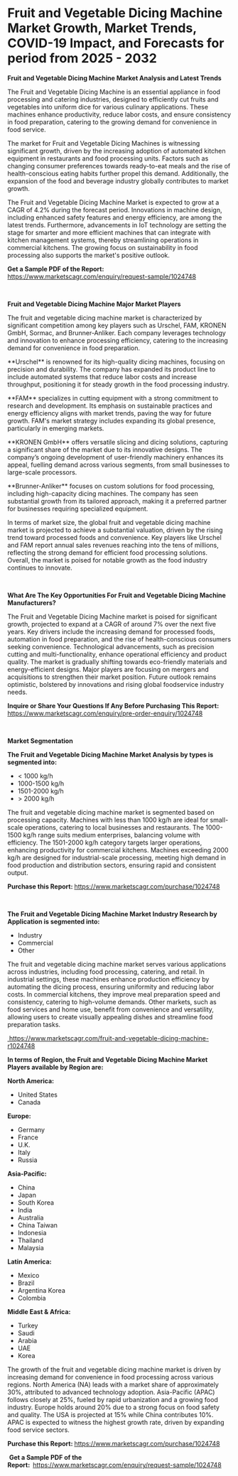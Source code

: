 <p><h1>Fruit and Vegetable Dicing Machine Market Growth, Market Trends, COVID-19 Impact, and Forecasts for period from 2025 - 2032</h1></p><p><strong>Fruit and Vegetable Dicing Machine Market Analysis and Latest Trends</strong></p>
<p><p>The Fruit and Vegetable Dicing Machine is an essential appliance in food processing and catering industries, designed to efficiently cut fruits and vegetables into uniform dice for various culinary applications. These machines enhance productivity, reduce labor costs, and ensure consistency in food preparation, catering to the growing demand for convenience in food service.</p><p>The market for Fruit and Vegetable Dicing Machines is witnessing significant growth, driven by the increasing adoption of automated kitchen equipment in restaurants and food processing units. Factors such as changing consumer preferences towards ready-to-eat meals and the rise of health-conscious eating habits further propel this demand. Additionally, the expansion of the food and beverage industry globally contributes to market growth.</p><p>The Fruit and Vegetable Dicing Machine Market is expected to grow at a CAGR of 4.2% during the forecast period. Innovations in machine design, including enhanced safety features and energy efficiency, are among the latest trends. Furthermore, advancements in IoT technology are setting the stage for smarter and more efficient machines that can integrate with kitchen management systems, thereby streamlining operations in commercial kitchens. The growing focus on sustainability in food processing also supports the market's positive outlook.</p></p>
<p><strong>Get a Sample PDF of the Report:&nbsp;</strong> <a href="https://www.marketscagr.com/enquiry/request-sample/1024748?utm_campaign=2634&utm_medium=2&utm_source=Github&utm_content=ia&utm_term=18042025&utm_id=fruit-and-vegetable-dicing-machine">https://www.marketscagr.com/enquiry/request-sample/1024748</a></p>
<p>&nbsp;</p>
<p><strong>Fruit and Vegetable Dicing Machine Major Market Players</strong></p>
<p><p>The fruit and vegetable dicing machine market is characterized by significant competition among key players such as Urschel, FAM, KRONEN GmbH, Sormac, and Brunner-Anliker. Each company leverages technology and innovation to enhance processing efficiency, catering to the increasing demand for convenience in food preparation.</p><p>**Urschel** is renowned for its high-quality dicing machines, focusing on precision and durability. The company has expanded its product line to include automated systems that reduce labor costs and increase throughput, positioning it for steady growth in the food processing industry.</p><p>**FAM** specializes in cutting equipment with a strong commitment to research and development. Its emphasis on sustainable practices and energy efficiency aligns with market trends, paving the way for future growth. FAM's market strategy includes expanding its global presence, particularly in emerging markets.</p><p>**KRONEN GmbH** offers versatile slicing and dicing solutions, capturing a significant share of the market due to its innovative designs. The company’s ongoing development of user-friendly machinery enhances its appeal, fuelling demand across various segments, from small businesses to large-scale processors.</p><p>**Brunner-Anliker** focuses on custom solutions for food processing, including high-capacity dicing machines. The company has seen substantial growth from its tailored approach, making it a preferred partner for businesses requiring specialized equipment.</p><p>In terms of market size, the global fruit and vegetable dicing machine market is projected to achieve a substantial valuation, driven by the rising trend toward processed foods and convenience. Key players like Urschel and FAM report annual sales revenues reaching into the tens of millions, reflecting the strong demand for efficient food processing solutions. Overall, the market is poised for notable growth as the food industry continues to innovate.</p></p>
<p>&nbsp;</p>
<p><strong>What Are The Key Opportunities For Fruit and Vegetable Dicing Machine Manufacturers?</strong></p>
<p><p>The Fruit and Vegetable Dicing Machine market is poised for significant growth, projected to expand at a CAGR of around 7% over the next five years. Key drivers include the increasing demand for processed foods, automation in food preparation, and the rise of health-conscious consumers seeking convenience. Technological advancements, such as precision cutting and multi-functionality, enhance operational efficiency and product quality. The market is gradually shifting towards eco-friendly materials and energy-efficient designs. Major players are focusing on mergers and acquisitions to strengthen their market position. Future outlook remains optimistic, bolstered by innovations and rising global foodservice industry needs.</p></p>
<p><strong>Inquire or Share Your Questions If Any Before Purchasing This Report:</strong> <a href="https://www.marketscagr.com/enquiry/pre-order-enquiry/1024748?utm_campaign=2634&utm_medium=2&utm_source=Github&utm_content=ia&utm_term=18042025&utm_id=fruit-and-vegetable-dicing-machine">https://www.marketscagr.com/enquiry/pre-order-enquiry/1024748</a></p>
<p>&nbsp;</p>
<p><strong>Market Segmentation</strong></p>
<p><strong>The Fruit and Vegetable Dicing Machine Market Analysis by types is segmented into:</strong></p>
<p><ul><li>< 1000 kg/h</li><li>1000-1500 kg/h</li><li>1501-2000 kg/h</li><li>> 2000 kg/h</li></ul></p>
<p><p>The fruit and vegetable dicing machine market is segmented based on processing capacity. Machines with less than 1000 kg/h are ideal for small-scale operations, catering to local businesses and restaurants. The 1000-1500 kg/h range suits medium enterprises, balancing volume with efficiency. The 1501-2000 kg/h category targets larger operations, enhancing productivity for commercial kitchens. Machines exceeding 2000 kg/h are designed for industrial-scale processing, meeting high demand in food production and distribution sectors, ensuring rapid and consistent output.</p></p>
<p><strong>Purchase this Report:&nbsp;</strong><a href="https://www.marketscagr.com/purchase/1024748?utm_campaign=2634&utm_medium=2&utm_source=Github&utm_content=ia&utm_term=18042025&utm_id=fruit-and-vegetable-dicing-machine">https://www.marketscagr.com/purchase/1024748</a></p>
<p>&nbsp;</p>
<p><strong>The Fruit and Vegetable Dicing Machine Market Industry Research by Application is segmented into:</strong></p>
<p><ul><li>Industry</li><li>Commercial</li><li>Other</li></ul></p>
<p><p>The fruit and vegetable dicing machine market serves various applications across industries, including food processing, catering, and retail. In industrial settings, these machines enhance production efficiency by automating the dicing process, ensuring uniformity and reducing labor costs. In commercial kitchens, they improve meal preparation speed and consistency, catering to high-volume demands. Other markets, such as food services and home use, benefit from convenience and versatility, allowing users to create visually appealing dishes and streamline food preparation tasks.</p></p>
<p><a href="https://www.marketscagr.com/fruit-and-vegetable-dicing-machine-r1024748?utm_campaign=2634&utm_medium=2&utm_source=Github&utm_content=ia&utm_term=18042025&utm_id=fruit-and-vegetable-dicing-machine">&nbsp;https://www.marketscagr.com/fruit-and-vegetable-dicing-machine-r1024748</a></p>
<p><strong>In terms of Region, the Fruit and Vegetable Dicing Machine Market Players available by Region are:</strong></p>
<p>
    <p> <strong> North America: </strong>
        <ul>
            <li>United States</li>
            <li>Canada</li>
        </ul>
        </p> 
    <p> <strong> Europe: </strong>
        <ul>
            <li>Germany</li>
            <li>France</li>
            <li>U.K.</li>
            <li>Italy</li>
            <li>Russia</li>
        </ul>
        </p> 
    <p> <strong> Asia-Pacific: </strong>
        <ul>
            <li>China</li>
            <li>Japan</li>
            <li>South Korea</li>
            <li>India</li>
            <li>Australia</li>
            <li>China Taiwan</li>
            <li>Indonesia</li>
            <li>Thailand</li>
            <li>Malaysia</li>
        </ul>
        </p> 
    <p> <strong> Latin America: </strong>
        <ul>
            <li>Mexico</li>
            <li>Brazil</li>
            <li>Argentina Korea</li>
            <li>Colombia</li>
        </ul>
        </p> 
    <p> <strong> Middle East & Africa: </strong>
        <ul>
            <li>Turkey</li>
            <li>Saudi</li>
            <li>Arabia</li>
            <li>UAE</li>
            <li>Korea</li>
        </ul>
    </p>
    </p>
<p><p>The growth of the fruit and vegetable dicing machine market is driven by increasing demand for convenience in food processing across various regions. North America (NA) leads with a market share of approximately 30%, attributed to advanced technology adoption. Asia-Pacific (APAC) follows closely at 25%, fueled by rapid urbanization and a growing food industry. Europe holds around 20% due to a strong focus on food safety and quality. The USA is projected at 15% while China contributes 10%. APAC is expected to witness the highest growth rate, driven by expanding food service sectors.</p></p>
<p><strong>Purchase this Report: </strong><a href="https://www.marketscagr.com/purchase/1024748?utm_campaign=2634&utm_medium=2&utm_source=Github&utm_content=ia&utm_term=18042025&utm_id=fruit-and-vegetable-dicing-machine">https://www.marketscagr.com/purchase/1024748</a></p>
<p>&nbsp;<strong>Get a Sample PDF of the Report:&nbsp;&nbsp;</strong><a href="https://www.marketscagr.com/enquiry/request-sample/1024748?utm_campaign=2634&utm_medium=2&utm_source=Github&utm_content=ia&utm_term=18042025&utm_id=fruit-and-vegetable-dicing-machine">https://www.marketscagr.com/enquiry/request-sample/1024748</a></p>
<p><strong></strong></p>
<p><p></p><p></p><p></p></p>